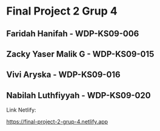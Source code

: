# Final Project 2 Grup 4
## Faridah Hanifah - WDP-KS09-006
## Zacky Yaser Malik G - WDP-KS09-015
## Vivi Aryska - WDP-KS09-016
## Nabilah Luthfiyyah - WDP-KS09-020
Link Netlify:

https://final-project-2-grup-4.netlify.app

